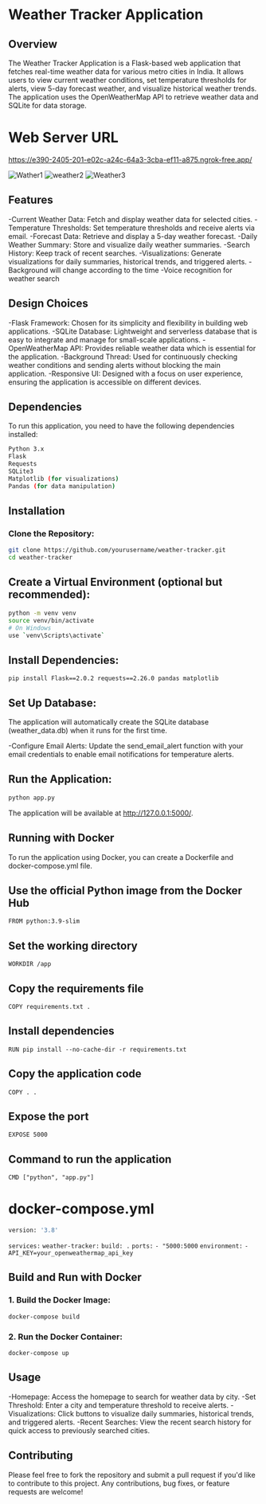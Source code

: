 
# Weather Tracker Application
## Overview
The Weather Tracker Application is a Flask-based web application that fetches real-time weather data for various metro cities in India. It allows users to view current weather conditions, set temperature thresholds for alerts, view 5-day forecast weather, and visualize historical weather trends. The application uses the OpenWeatherMap API to retrieve weather data and SQLite for data storage.

# Web Server URL
https://e390-2405-201-e02c-a24c-64a3-3cba-ef11-a875.ngrok-free.app/


![Wather1](https://github.com/user-attachments/assets/6d7a3445-1aae-4eae-913c-4bcd4ad5aa10)
![weather2](https://github.com/user-attachments/assets/fb78a225-e445-43c9-aa65-f0cdfe299708)
![Weather3](https://github.com/user-attachments/assets/45e3343b-fc92-468d-9cd8-e00dfdef58e0)
## Features

-Current Weather Data: Fetch and display weather data for selected cities.
-Temperature Thresholds: Set temperature thresholds and receive alerts via email.
-Forecast Data: Retrieve and display a 5-day weather forecast.
-Daily Weather Summary: Store and visualize daily weather summaries.
-Search History: Keep track of recent searches.
-Visualizations: Generate visualizations for daily summaries, historical trends, and triggered alerts.
-Background will change according to the time
-Voice recognition for weather search

## Design Choices
-Flask Framework: Chosen for its simplicity and flexibility in building web applications.
-SQLite Database: Lightweight and serverless database that is easy to integrate and manage for small-scale applications.
-OpenWeatherMap API: Provides reliable weather data which is essential for the application.
-Background Thread: Used for continuously checking weather conditions and sending alerts without blocking the main application.
-Responsive UI: Designed with a focus on user experience, ensuring the application is accessible on different devices.
## Dependencies
To run this application, you need to have the following dependencies installed:
```sh
Python 3.x
Flask
Requests
SQLite3
Matplotlib (for visualizations)
Pandas (for data manipulation)
```

## Installation
### Clone the Repository:

```sh
git clone https://github.com/yourusername/weather-tracker.git
cd weather-tracker
```

## Create a Virtual Environment (optional but recommended):

```sh
python -m venv venv
source venv/bin/activate  
# On Windows 
use `venv\Scripts\activate`
```

## Install Dependencies:

`pip install Flask==2.0.2 requests==2.26.0 pandas matplotlib`

## Set Up Database:

The application will automatically create the SQLite database (weather_data.db) when it runs for the first time.

-Configure Email Alerts: Update the send_email_alert function with your email credentials to enable email notifications for temperature alerts.

## Run the Application:

```sh
python app.py
```
The application will be available at http://127.0.0.1:5000/.

## Running with Docker
To run the application using Docker, you can create a Dockerfile and docker-compose.yml file.

## Use the official Python image from the Docker Hub
`FROM python:3.9-slim`

## Set the working directory
`WORKDIR /app`

## Copy the requirements file
`COPY requirements.txt .`

## Install dependencies
`RUN pip install --no-cache-dir -r requirements.txt`

## Copy the application code
`COPY . .`

## Expose the port
`EXPOSE 5000`

## Command to run the application
`CMD ["python", "app.py"]`

# docker-compose.yml
```sh
version: '3.8'
```
`services:`
  `weather-tracker:`
    `build: .`
    `ports:`
      `- "5000:5000`
    `environment:`
      `- API_KEY=your_openweathermap_api_key`

	  
## Build and Run with Docker

### 1. Build the Docker Image:

`docker-compose build`

### 2. Run the Docker Container:

```docker-compose up```

## Usage
-Homepage: Access the homepage to search for weather data by city.
-Set Threshold: Enter a city and temperature threshold to receive alerts.
-Visualizations: Click buttons to visualize daily summaries, historical trends, and triggered alerts.
-Recent Searches: View the recent search history for quick access to previously searched cities.

## Contributing
Please feel free to fork the repository and submit a pull request if you'd like to contribute to this project. Any contributions, bug fixes, or feature requests are welcome!
